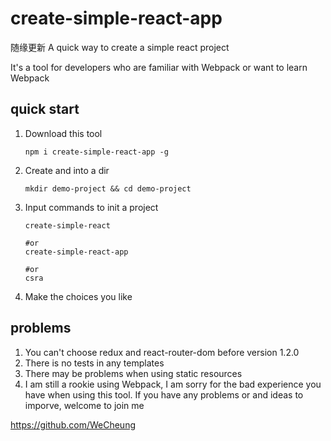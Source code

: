 # create-simple-react-app
随缘更新
A quick way to create a simple react project

It's a tool for developers who are familiar with Webpack or want to learn Webpack

## quick start

1. Download this tool

   ```nginx
   npm i create-simple-react-app -g
   ```

2. Create and into a dir

   ```nginx
   mkdir demo-project && cd demo-project
   ```

3. Input commands to init a project

   ```nginx
   create-simple-react
   
   #or
   create-simple-react-app
   
   #or
   csra
   ```

4. Make the choices you like



## problems

1. You can't choose redux and react-router-dom before version 1.2.0
2. There is no tests in any templates
3. There may be problems when using static resources
4. I am still a rookie using Webpack, I am sorry for the bad experience you have when using this tool. If you have any problems or and ideas to imporve, welcome to join me

https://github.com/WeCheung
